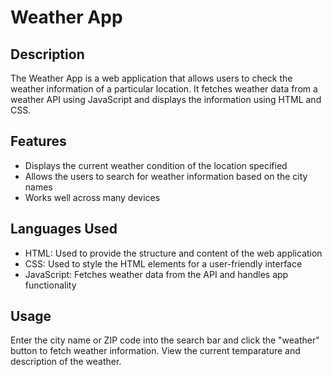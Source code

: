 # Weather App
## Description
The Weather App is a web application that allows users to check the weather information of a particular location. It fetches weather data from a weather API using JavaScript and displays the information using HTML and CSS.
## Features
+ Displays the current weather condition of the location specified
+ Allows the users to search for weather information based on the city names
+ Works well across many devices
## Languages Used
+ HTML: Used to provide the structure and content of the web application
+ CSS: Used to style the HTML elements for a user-friendly interface
+ JavaScript: Fetches weather data from the API and handles app functionality
## Usage
Enter the city name or ZIP code into the search bar and click the "weather" button to fetch weather information. View the current temparature and description of the weather.
